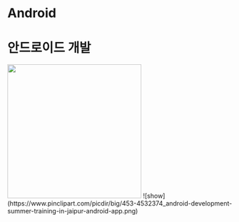 # Android
안드로이드 개발
=========
<img src="https://www.pinclipart.com/picdir/big/551-5511063_brand-guidelines-android-logo-clipart.png" width="300" height="300">
![show](https://www.pinclipart.com/picdir/big/453-4532374_android-development-summer-training-in-jaipur-android-app.png)
